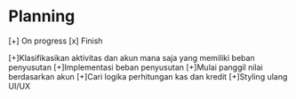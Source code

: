 # Planning

[+] On progress
[x] Finish

[+]Klasifikasikan aktivitas dan akun mana saja yang memiliki beban penyusutan
[+]Implementasi beban penyusutan
[+]Mulai panggil nilai berdasarkan akun
[+]Cari logika perhitungan kas dan kredit
[+]Styling ulang UI/UX